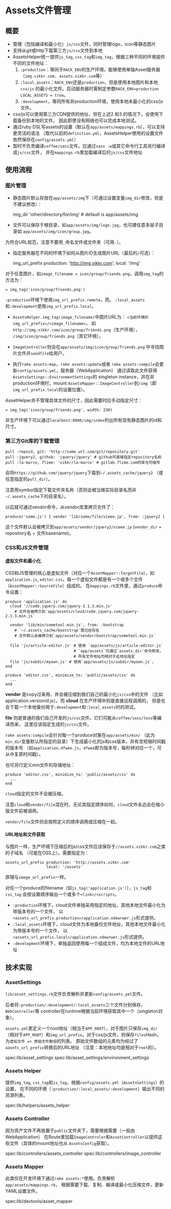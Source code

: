 # Assets文件管理

## 概要

- 管理（包括编译和最小化）`js/css`文件，同时管理logo，icon等静态图片
- 支持从git或http下载第三方`js/css`文件到本地
- AssetsHelper统一提供`js_tag`, `css_tag`和`img_tag`，根据三种不同的环境提供不同的文件地址：
    1. `:production`：等同于`RACK_ENV`的生产环境，能够使用单独Asset服务器
       （`img.vikkr.com, assets.vikkr.com`等）
    2. `:local_assets`：`RACK_ENV`还是`production`，但是使用本地图片和本地`css/js`
       的最小化文件。启动服务器时需制定参数`RACK_ENV=production LOCAL_ASSETS = true`。
    3. `:development`，等同所有非production环境，使用本地未最小化的css/js文件。
- css/js可以使用第三方CDN提供的地址，但在上述2.和3.的情况下，会使用下载备份到本地的文件，
  因此即使没有网络也可以完成本地测试。
- 通过ruby DSL写assets的设置（默认在`app/assets/mappings.rb`），可以支持更灵活的语法
 （取代以前的`definition.yml`，AssetsHelper使用的设置文件依然保存在`config/assets.yml`）
- 暂时不负责编译`coffee/sass`文件。应通过`sass -w`或其它命令行工具另行编译成`js/css`文件，
  并在`mappings.rb`里加载编译后的`js/css`文件地址

## 使用流程

### 图片管理

- 静态图片默认存放在`app/assets/img`下（可通过设置变量`img_dir`修改，但是不建议修改）：


    img_dir 'other/directory/for/img' # default is app/assets/img


- 文件可以保存于根目录，如`app/assets/img/logo.jpg`，也可建任意多层子目录如
  `app/assets/img/icon/group.jpg`。

为符合URL规范，注意不要用`_`命名文件或文件夹（可用`-`）。

- 指定服务器在不同的环境下如何从图片ID生成图片URL（最后的`/`可选）：

    img_url_prefix production: 'http://img.vikkr.com',
                   local: '/img'

对于任意图片，如`image_filename = icon/group/friends.png`，调用`img_tag`的方法为：

    = img_tag('icon/group/friends.png')

`:production`环境下使用`img_url_prefix.remote`，而。
`:local_assets`和`:development`使用`img_url_prefix.local`。

- `AssetsHelper.img_tag(image_filename)`中图片URL为：
  `<当前环境的img_url_prefix>/<image_filename>`。
  如`http://img.vikkr.com/icon/group/friends.png`（生产环境），
  `/img/icon/group/friends.png`（其它环境）。

- `ImageController`则会在`app/assets/img/icon/group/friends.png`
  中寻找图片文件并`sendfile`给用户。

- 执行`rake assets:map`，`rake assets:update`或者
  `rake assets:compile`会更新`config/assets.yml`，服务器（WebApplication）
  通过读取此文件获得 `AssetsSettings::EnvironmentSettings`的
  singleton instance，并在非production环境时，mount
  `AssetsMapper::ImageController`到`/img`（即`img_url_prefix.local`的设置位置）。

AssetHelper并不管理具体文件的尺寸，因此需要时应手动指定尺寸：


    = img_tag('icon/group/friends.png', width: 230)


非生产环境下可以通过`localhost:8080/img/index`列出所有现有静态图片的id和尺寸。

### 第三方Git库的下载管理

    pull :repoid, git: 'http://some.url.com/git/repository.git'
    pull :jquery2, github: 'jquery/jquery' # github可直接指定repository名称
    pull :la-marco, 7lime: 'vikkr/la-marco' # gitlab.7lime.com的库也可缩写


会将`https://github.com/jquery/jquery`下载到`~/.assets_cache/jquery2`
（或任意指定的`pull_dir`）。

注意用symbol指定下载文件夹名称（否则会被当做实际目录名而非`~/.aasets_cache`下的目录名）。

以后就可通过vendor命令，从vendor库里拷贝文件了：

    produce('some.js') { vendor 'lib/some/file/vieee.jp', from: :jquery2 }

这个文件默认会被拷贝到`app/assets/vendor/jquery2/vieee.jp`
(`vendor_dir` + repository名 + 文件basename)。

### CSS和JS文件管理

#### 虚拟文件和最小化

CSS和JS管理的核心是虚拟文件（对应一个`AssetMapper::TargetFile`），如`application.js`,
`editor.css`，每一个虚拟文件都是有一个或多个文件（`AssetMapper::SourceFile`）组成的。
在`mappings.rb`文件里，通过`produce`命令设置：


    produce 'application.js' do
      cloud '//code.jquery.com/jquery-2.1.3.min.js'
        # 文件会被拷贝到`app/assets/cloud/code.jquery.com/jquery-2.1.3.min.js`

      vendor 'lib/min/sometool.min.js', from: :bootstrap
        # `~/.assets_cache/bootstrap`需已经存在
        # 文件默认会被拷贝到`app/assets/vendor/bootstrap/sometool.min.js`

      file 'js/article-editor.js' # 使用 `app/assets/js/article-editor.js`
                                  # `app/assets`可通过`assets_dir`命令修改，
                                  # 所有文件地址均相对于此地址指定
      file 'js/subdir/myown.js' # 使用`app/assets/js/subdir/myown.js`，
    end

    produce 'editor.css', minimize_to: 'public/assets/css' do
      ...
    end

**vendor** 是copy过来用、并会被压缩到我们自己的最小化`js/css`中的文件
（比如application.versionid.js）。而 **cloud** 在生产环境中则是直接远程调用的，
但是也会下载一个本地备份用于`:development`和`:local_assets`时的测试。

**file** 则是普通的我们自己开发的`js/css`文件。它们可能从`coffee/sass/less`等编译而来，
这里应该指定生成的`js/css`文件。

`rake assets:compile`会针对每一个produce对象在`app/assets/min/`
（此为`min_dir`变量默认所指定的目录）下生成最小化的js和css版本，并有含短缩时间戳的版本号
（如`application.dfwee.js`，`dfwee`即为版本号，每秒钟对应一个，可从中复原时间戳）。

也可另行定义min文件的存储地址：

    produce 'editor.css', minimize_to: 'public/assets/css' do
      ...
    end

`cloud`指定的文件不会被压缩。

注意`cloud`和`vendor/file`混在时，无论其指定顺序如何，`cloud`文件永远会在缩小版文件前被调用。

`vendor/file`文件则会按照定义的顺序调用或压缩在一起。

#### URL地址和文件获取

与图片一样，生产环境下压缩后的js/css文件应该保存于`//assets.vikkr.com`之类的子域名
（可能在OSS上）。需要指定为：

    assets_url_prefix production: 'http://assets.vikkr.com'
                      local: '/assets'


原理与`image_url_prefix`一样。

对任一个produce的filename（如`js_tag('application.js')`），`js_tag`和`css_tag`
会按设置顺序输出一个或多个`<link>/<script>`。

- `:production`环境下，cloud文件单独采用指定的地址，其他本地文件最小化为带版本号的一个文件，
  以`<assets_url_prefix.production>/application.xdewrwer.js`形式提供。
- `:local_assets`环境下，cloud文件为本地备份文件地址，其他本地文件最小化为带版本号的一个文件，
  以`<assets_url_prefix.local>/application.xdewrwer.js`形式提供。
- `:development`环境下，单独返回使用每一个组成文件，均为本地文件的URL地址

## 技术实现

### AssetSettings

`lib/asset_settings.rb`文件负责解析并更新`config/assets.yml`文件。

后者将`:production/:development/:local_assets`三个文件分别保存，`WebController`等
controller在runtime根据当前环境获取其中一个（singleton对象）。

`assets.yml`里定义一个root地址（相当于`APP_ROOT`），对于图片只保存`img_dir`
（相对于`APP_ROOT`）和`img_url_prefix`。对于css/js文件，则保存`files`Hash，
为`虚拟文件 => 原始文件数组`的列表。
原始文件数组的元素均为经过了`aasets_url_prefix`转换后的URL地址
（注意：本地地址均是相对于`root`的）。

spec:lib/asset_settings
spec:lib/asset_settings/environment_settings

### Assets Helper

提供`img_tag`, `css_tag`和`js_tag`，根据`config/assets.yml`（`AssetsSettings`）的设置，
在不同的环境（`:production/:local_assets/:development`）输出不同的资源列表。

spec:lib/helpers/assets_helper

### Assets Controller

因为资产文件不再放置于`public`文件夹下，需要根据需要（一般由WebApplication）
在Route里加载`ImageControler`和`AssetController`以提供这些文件（具体的mount地址也从
`AssetsConfig`获取）。

spec:lib/controllers/assets_controller
spec:lib/controllers/image_controller

### Assets Mapper

此类仅在开发环境下通过`rake assets:*`使用。负责解析`app/assets/mappings.rb`，
根据需要下载、复制、编译或最小化压缩文件，更新YAML设置文件。

spec:lib/devtools/asset_mapper
